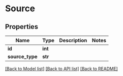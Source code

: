 # Source

## Properties
Name | Type | Description | Notes
------------ | ------------- | ------------- | -------------
**id** | **int** |  | 
**source_type** | **str** |  | 

[[Back to Model list]](../README.md#documentation-for-models) [[Back to API list]](../README.md#documentation-for-api-endpoints) [[Back to README]](../README.md)


